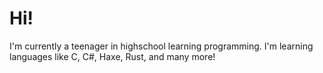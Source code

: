 # Hi!
I'm currently a teenager in highschool learning programming.
I'm learning languages like C, C#, Haxe, Rust, and many more!
